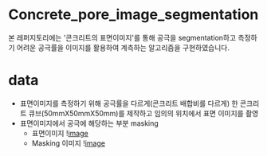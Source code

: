 # Concrete_pore_image_segmentation
본 레퍼지토리에는 '콘크리트의 표면이미지'를 통해 공극을 segmentation하고 측정하기 어려운 공극률을 이미지를 활용하여 계측하는 알고리즘을 구현하였습니다.

# data
- 표면이미지를 측정하기 위해 공극률을 다르게(콘크리트 배합비를 다르게) 한 콘크리트 큐브(50mmX50mmX50mm)를 제작하고 임의의 위치에서 표면 이미지를 촬영
- 표면이미지에서 공극에 해당하는 부분 masking
  - 표면이미지
    \![image](https://user-images.githubusercontent.com/69951894/227112155-cc38b1f2-8a20-454c-b9a0-fd86a29fc376.png)
  - Masking 이미지
    \![image](https://user-images.githubusercontent.com/69951894/227112227-a2071b26-0957-4800-b5f1-033d94a936a6.png)
